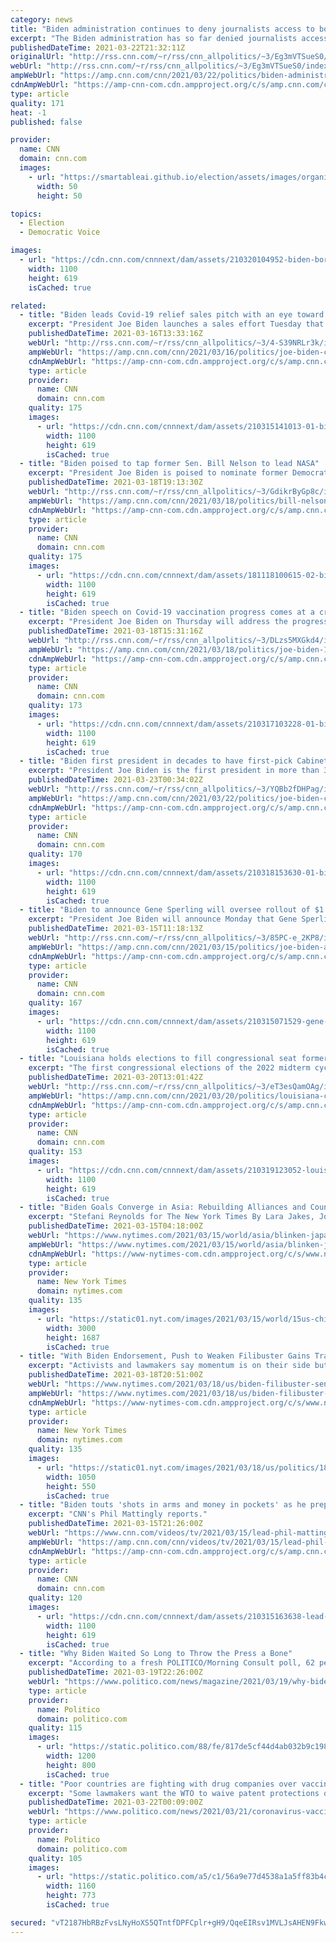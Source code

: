 ```yaml
---
category: news
title: "Biden administration continues to deny journalists access to border facilities"
excerpt: "The Biden administration has so far denied journalists access to border facilities amid a surge of unaccompanied minors crossing the US-Mexico border, which has raised questions about its commitments to increased transparency.\n    \n"
publishedDateTime: 2021-03-22T21:32:11Z
originalUrl: "http://rss.cnn.com/~r/rss/cnn_allpolitics/~3/Eg3mVTSueS0/index.html"
webUrl: "http://rss.cnn.com/~r/rss/cnn_allpolitics/~3/Eg3mVTSueS0/index.html"
ampWebUrl: "https://amp.cnn.com/cnn/2021/03/22/politics/biden-administration-press-access-border-facilities/index.html"
cdnAmpWebUrl: "https://amp-cnn-com.cdn.ampproject.org/c/s/amp.cnn.com/cnn/2021/03/22/politics/biden-administration-press-access-border-facilities/index.html"
type: article
quality: 171
heat: -1
published: false

provider:
  name: CNN
  domain: cnn.com
  images:
    - url: "https://smartableai.github.io/election/assets/images/organizations/cnn.com-50x50.jpg"
      width: 50
      height: 50

topics:
  - Election
  - Democratic Voice

images:
  - url: "https://cdn.cnn.com/cnnnext/dam/assets/210320104952-biden-border-transparency-super-tease.jpg"
    width: 1100
    height: 619
    isCached: true

related:
  - title: "Biden leads Covid-19 relief sales pitch with an eye toward next steps"
    excerpt: "President Joe Biden launches a sales effort Tuesday that he says is critical to convincing Americans that government can make their lives better.\n    \n"
    publishedDateTime: 2021-03-16T13:33:16Z
    webUrl: "http://rss.cnn.com/~r/rss/cnn_allpolitics/~3/4-S39NRLr3k/index.html"
    ampWebUrl: "https://amp.cnn.com/cnn/2021/03/16/politics/joe-biden-covid-pennsylvania/index.html"
    cdnAmpWebUrl: "https://amp-cnn-com.cdn.ampproject.org/c/s/amp.cnn.com/cnn/2021/03/16/politics/joe-biden-covid-pennsylvania/index.html"
    type: article
    provider:
      name: CNN
      domain: cnn.com
    quality: 175
    images:
      - url: "https://cdn.cnn.com/cnnnext/dam/assets/210315141013-01-biden-remarks-0315-super-tease.jpg"
        width: 1100
        height: 619
        isCached: true
  - title: "Biden poised to tap former Sen. Bill Nelson to lead NASA"
    excerpt: "President Joe Biden is poised to nominate former Democratic Sen. Bill Nelson of Florida to lead NASA, an official familiar with the decision said, elevating a longtime friend from the Senate and space aficionado as administrator of the agency.\n    \n"
    publishedDateTime: 2021-03-18T19:13:30Z
    webUrl: "http://rss.cnn.com/~r/rss/cnn_allpolitics/~3/GdikrByGp8c/index.html"
    ampWebUrl: "https://amp.cnn.com/cnn/2021/03/18/politics/bill-nelson-nasa-president-joe-biden/index.html"
    cdnAmpWebUrl: "https://amp-cnn-com.cdn.ampproject.org/c/s/amp.cnn.com/cnn/2021/03/18/politics/bill-nelson-nasa-president-joe-biden/index.html"
    type: article
    provider:
      name: CNN
      domain: cnn.com
    quality: 175
    images:
      - url: "https://cdn.cnn.com/cnnnext/dam/assets/181118100615-02-bill-nelson-file-1118-super-tease.jpg"
        width: 1100
        height: 619
        isCached: true
  - title: "Biden speech on Covid-19 vaccination progress comes at a critical juncture"
    excerpt: "President Joe Biden on Thursday will address the progress his administration has made to reach his goal of getting 100 million coronavirus vaccines into the arms of Americans within his first 100 days in office, a White House official tells CNN.\n    \n"
    publishedDateTime: 2021-03-18T15:31:16Z
    webUrl: "http://rss.cnn.com/~r/rss/cnn_allpolitics/~3/DLzs5MXGkd4/index.html"
    ampWebUrl: "https://amp.cnn.com/cnn/2021/03/18/politics/joe-biden-100-days-progress-coronavirus-vaccinations/index.html"
    cdnAmpWebUrl: "https://amp-cnn-com.cdn.ampproject.org/c/s/amp.cnn.com/cnn/2021/03/18/politics/joe-biden-100-days-progress-coronavirus-vaccinations/index.html"
    type: article
    provider:
      name: CNN
      domain: cnn.com
    quality: 173
    images:
      - url: "https://cdn.cnn.com/cnnnext/dam/assets/210317103228-01-biden-taxes-super-tease.jpg"
        width: 1100
        height: 619
        isCached: true
  - title: "Biden first president in decades to have first-pick Cabinet secretaries confirmed"
    excerpt: "President Joe Biden is the first president in more than 30 years to have all of his original Cabinet secretary nominees confirmed to their posts.\n    \n"
    publishedDateTime: 2021-03-23T00:34:02Z
    webUrl: "http://rss.cnn.com/~r/rss/cnn_allpolitics/~3/YQBb2fDHPag/index.html"
    ampWebUrl: "https://amp.cnn.com/cnn/2021/03/22/politics/joe-biden-cabinet-confirmed/index.html"
    cdnAmpWebUrl: "https://amp-cnn-com.cdn.ampproject.org/c/s/amp.cnn.com/cnn/2021/03/22/politics/joe-biden-cabinet-confirmed/index.html"
    type: article
    provider:
      name: CNN
      domain: cnn.com
    quality: 170
    images:
      - url: "https://cdn.cnn.com/cnnnext/dam/assets/210318153630-01-biden-0318-super-tease.jpg"
        width: 1100
        height: 619
        isCached: true
  - title: "Biden to announce Gene Sperling will oversee rollout of $1.9 trillion in Covid relief "
    excerpt: "President Joe Biden will announce Monday that Gene Sperling, a former top economic official in the last two Democratic presidential administrations, will serve as the point person in overseeing the implementation of the newly signed $1.9 trillion Covid relief law, according to two people briefed on the"
    publishedDateTime: 2021-03-15T11:18:13Z
    webUrl: "http://rss.cnn.com/~r/rss/cnn_allpolitics/~3/85PC-e_2KP8/index.html"
    ampWebUrl: "https://amp.cnn.com/cnn/2021/03/15/politics/joe-biden-american-rescue-plan-gene-sperling/index.html"
    cdnAmpWebUrl: "https://amp-cnn-com.cdn.ampproject.org/c/s/amp.cnn.com/cnn/2021/03/15/politics/joe-biden-american-rescue-plan-gene-sperling/index.html"
    type: article
    provider:
      name: CNN
      domain: cnn.com
    quality: 167
    images:
      - url: "https://cdn.cnn.com/cnnnext/dam/assets/210315071529-gene-sperling-2015-file-super-tease.jpg"
        width: 1100
        height: 619
        isCached: true
  - title: "Louisiana holds elections to fill congressional seat formerly held by Biden official and replace Republican who died of Covid before swearing-in"
    excerpt: "The first congressional elections of the 2022 midterm cycle are set for Saturday, when Louisiana voters go to the polls to fill a pair of vacancies in the state's House delegation.\n    \n"
    publishedDateTime: 2021-03-20T13:01:42Z
    webUrl: "http://rss.cnn.com/~r/rss/cnn_allpolitics/~3/eT3esQamOAg/index.html"
    ampWebUrl: "https://amp.cnn.com/cnn/2021/03/20/politics/louisiana-congressional-special-elections/index.html"
    cdnAmpWebUrl: "https://amp-cnn-com.cdn.ampproject.org/c/s/amp.cnn.com/cnn/2021/03/20/politics/louisiana-congressional-special-elections/index.html"
    type: article
    provider:
      name: CNN
      domain: cnn.com
    quality: 153
    images:
      - url: "https://cdn.cnn.com/cnnnext/dam/assets/210319123052-louisiana-election-candidates-split-super-tease.jpg"
        width: 1100
        height: 619
        isCached: true
  - title: "Biden Goals Converge in Asia: Rebuilding Alliances and Countering China"
    excerpt: "Stefani Reynolds for The New York Times By Lara Jakes, John Ismay and Steven Lee Myers WASHINGTON — Two ambitions lie at the center of President Biden’s foreign policy agenda: rebuilding ties with frustrated allies and assembling a united front on China."
    publishedDateTime: 2021-03-15T04:18:00Z
    webUrl: "https://www.nytimes.com/2021/03/15/world/asia/blinken-japan-south-korea.html"
    ampWebUrl: "https://www.nytimes.com/2021/03/15/world/asia/blinken-japan-south-korea.amp.html"
    cdnAmpWebUrl: "https://www-nytimes-com.cdn.ampproject.org/c/s/www.nytimes.com/2021/03/15/world/asia/blinken-japan-south-korea.amp.html"
    type: article
    provider:
      name: New York Times
      domain: nytimes.com
    quality: 135
    images:
      - url: "https://static01.nyt.com/images/2021/03/15/world/15us-china-1sub/15us-china-1sub-videoSixteenByNine3000.jpg"
        width: 3000
        height: 1687
        isCached: true
  - title: "With Biden Endorsement, Push to Weaken Filibuster Gains Traction"
    excerpt: "Activists and lawmakers say momentum is on their side but warn of a prolonged fight as Republicans dig in and some Democrats remain unconvinced."
    publishedDateTime: 2021-03-18T20:51:00Z
    webUrl: "https://www.nytimes.com/2021/03/18/us/biden-filibuster-senate.html"
    ampWebUrl: "https://www.nytimes.com/2021/03/18/us/biden-filibuster-senate.amp.html"
    cdnAmpWebUrl: "https://www-nytimes-com.cdn.ampproject.org/c/s/www.nytimes.com/2021/03/18/us/biden-filibuster-senate.amp.html"
    type: article
    provider:
      name: New York Times
      domain: nytimes.com
    quality: 135
    images:
      - url: "https://static01.nyt.com/images/2021/03/18/us/politics/18dc-hulse-1/18dc-hulse-1-facebookJumbo.jpg"
        width: 1050
        height: 550
        isCached: true
  - title: "Biden touts 'shots in arms and money in pockets' as he prepares to hit the road to sell Covid relief"
    excerpt: "CNN's Phil Mattingly reports."
    publishedDateTime: 2021-03-15T21:26:00Z
    webUrl: "https://www.cnn.com/videos/tv/2021/03/15/lead-phil-mattingly-dnt-live-jake-tapper.cnn"
    ampWebUrl: "https://amp.cnn.com/cnn/videos/tv/2021/03/15/lead-phil-mattingly-dnt-live-jake-tapper.cnn"
    cdnAmpWebUrl: "https://amp-cnn-com.cdn.ampproject.org/c/s/amp.cnn.com/cnn/videos/tv/2021/03/15/lead-phil-mattingly-dnt-live-jake-tapper.cnn"
    type: article
    provider:
      name: CNN
      domain: cnn.com
    quality: 120
    images:
      - url: "https://cdn.cnn.com/cnnnext/dam/assets/210315163638-lead-phil-mattingly-dnt-live-jake-tapper-00001620-super-tease.png"
        width: 1100
        height: 619
        isCached: true
  - title: "Why Biden Waited So Long to Throw the Press a Bone"
    excerpt: "According to a fresh POLITICO/Morning Consult poll, 62 percent of registered voters give Joe their approval. Biden must be asking himself: Why break a sweat running when coasting is what got you to where you always wanted to go? With the possible exception ..."
    publishedDateTime: 2021-03-19T22:26:00Z
    webUrl: "https://www.politico.com/news/magazine/2021/03/19/why-biden-waited-so-long-to-throw-the-press-a-bone-477213"
    type: article
    provider:
      name: Politico
      domain: politico.com
    quality: 115
    images:
      - url: "https://static.politico.com/88/fe/817de5cf44d4ab032b9c198150fa/ap21075642381335-1.jpg"
        width: 1200
        height: 800
        isCached: true
  - title: "Poor countries are fighting with drug companies over vaccines. Now Biden must pick a side."
    excerpt: "Some lawmakers want the WTO to waive patent protections on vaccines, but drug companies say the move would cut into their profits."
    publishedDateTime: 2021-03-22T00:09:00Z
    webUrl: "https://www.politico.com/news/2021/03/21/coronavirus-vaccine-wto-477272"
    type: article
    provider:
      name: Politico
      domain: politico.com
    quality: 105
    images:
      - url: "https://static.politico.com/a5/c1/56a9e77d4538a1a5ff83b4c1e58a/19221-warren-sanders-ap-773.jpg"
        width: 1160
        height: 773
        isCached: true

secured: "vT2187HbRBzFvsLNyHoXS5QTntfDPFCplr+gH9/QqeEIRsv1MVLJsAHEN9FkwSzN2LFDzDgdnF/fu2AM+t2U7UhWxvl6oNJ2w/k5QU40wQTVkFtWUEEJ/7w5x/nXx0aMhY45YJH4lbHJIxUhPS+iGPJBVbHzuDJmBM4fhAYx4sOVPM81Q2jMubPQTPedLexR19uBZhcgycnLm8v3+qeQK8Z7K2JByneiBzI8xuYrcTE9Pba10OpPmBYpALEYebbpy9t9oMWQXnlfQbZFXAn5L9dDQUy9mXNbVmlYlgUgLgBZmhTcBCzusbCT2uHsyRm0ExrjEhOKgmT8iC6mqJdm9+QRrXFJn1/2mUa+XagiF5o=;Sn085Xpk/FP0DeZi9ESdIA=="
---
```


